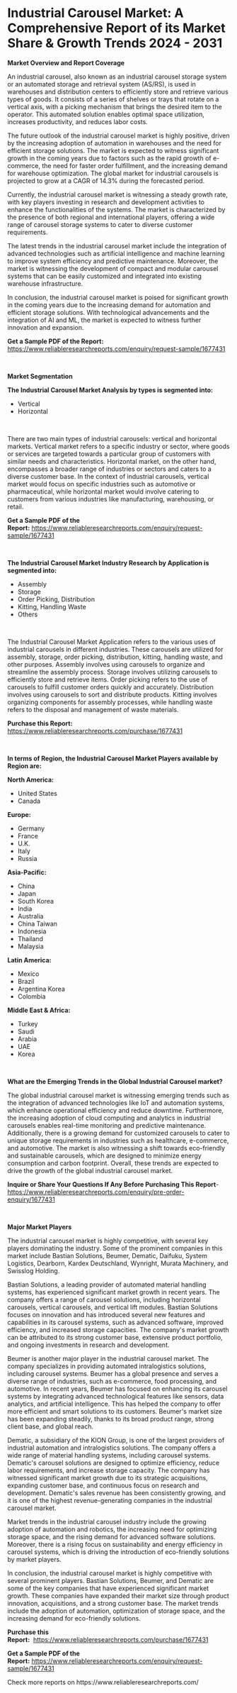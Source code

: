 <p><h1>Industrial Carousel Market: A Comprehensive Report of its Market Share & Growth Trends 2024 - 2031</h1></p><p><strong>Market Overview and Report Coverage</strong></p>
<p><p>An industrial carousel, also known as an industrial carousel storage system or an automated storage and retrieval system (AS/RS), is used in warehouses and distribution centers to efficiently store and retrieve various types of goods. It consists of a series of shelves or trays that rotate on a vertical axis, with a picking mechanism that brings the desired item to the operator. This automated solution enables optimal space utilization, increases productivity, and reduces labor costs.</p><p>The future outlook of the industrial carousel market is highly positive, driven by the increasing adoption of automation in warehouses and the need for efficient storage solutions. The market is expected to witness significant growth in the coming years due to factors such as the rapid growth of e-commerce, the need for faster order fulfillment, and the increasing demand for warehouse optimization. The global market for industrial carousels is projected to grow at a CAGR of 14.3% during the forecasted period.</p><p>Currently, the industrial carousel market is witnessing a steady growth rate, with key players investing in research and development activities to enhance the functionalities of the systems. The market is characterized by the presence of both regional and international players, offering a wide range of carousel storage systems to cater to diverse customer requirements.</p><p>The latest trends in the industrial carousel market include the integration of advanced technologies such as artificial intelligence and machine learning to improve system efficiency and predictive maintenance. Moreover, the market is witnessing the development of compact and modular carousel systems that can be easily customized and integrated into existing warehouse infrastructure.</p><p>In conclusion, the industrial carousel market is poised for significant growth in the coming years due to the increasing demand for automation and efficient storage solutions. With technological advancements and the integration of AI and ML, the market is expected to witness further innovation and expansion.</p></p>
<p><strong>Get a Sample PDF of the Report:</strong> <a href="https://www.reliableresearchreports.com/enquiry/request-sample/1677431">https://www.reliableresearchreports.com/enquiry/request-sample/1677431</a></p>
<p>&nbsp;</p>
<p><strong>Market Segmentation</strong></p>
<p><strong>The Industrial Carousel Market Analysis by types is segmented into:</strong></p>
<p><ul><li>Vertical</li><li>Horizontal</li></ul></p>
<p>&nbsp;</p>
<p><p>There are two main types of industrial carousels: vertical and horizontal markets. Vertical market refers to a specific industry or sector, where goods or services are targeted towards a particular group of customers with similar needs and characteristics. Horizontal market, on the other hand, encompasses a broader range of industries or sectors and caters to a diverse customer base. In the context of industrial carousels, vertical market would focus on specific industries such as automotive or pharmaceutical, while horizontal market would involve catering to customers from various industries like manufacturing, warehousing, or retail.</p></p>
<p><strong>Get a Sample PDF of the Report:</strong>&nbsp;<a href="https://www.reliableresearchreports.com/enquiry/request-sample/1677431">https://www.reliableresearchreports.com/enquiry/request-sample/1677431</a></p>
<p>&nbsp;</p>
<p><strong>The Industrial Carousel Market Industry Research by Application is segmented into:</strong></p>
<p><ul><li>Assembly</li><li>Storage</li><li>Order Picking, Distribution</li><li>Kitting, Handling Waste</li><li>Others</li></ul></p>
<p>&nbsp;</p>
<p><p>The Industrial Carousel Market Application refers to the various uses of industrial carousels in different industries. These carousels are utilized for assembly, storage, order picking, distribution, kitting, handling waste, and other purposes. Assembly involves using carousels to organize and streamline the assembly process. Storage involves utilizing carousels to efficiently store and retrieve items. Order picking refers to the use of carousels to fulfill customer orders quickly and accurately. Distribution involves using carousels to sort and distribute products. Kitting involves organizing components for assembly processes, while handling waste refers to the disposal and management of waste materials.</p></p>
<p><strong>Purchase this Report:</strong>&nbsp; <a href="https://www.reliableresearchreports.com/purchase/1677431">https://www.reliableresearchreports.com/purchase/1677431</a></p>
<p>&nbsp;</p>
<p><strong>In terms of Region, the Industrial Carousel Market Players available by Region are:</strong></p>
<p>
    <p> <strong> North America: </strong>
        <ul>
            <li>United States</li>
            <li>Canada</li>
        </ul>
        </p> 
    <p> <strong> Europe: </strong>
        <ul>
            <li>Germany</li>
            <li>France</li>
            <li>U.K.</li>
            <li>Italy</li>
            <li>Russia</li>
        </ul>
        </p> 
    <p> <strong> Asia-Pacific: </strong>
        <ul>
            <li>China</li>
            <li>Japan</li>
            <li>South Korea</li>
            <li>India</li>
            <li>Australia</li>
            <li>China Taiwan</li>
            <li>Indonesia</li>
            <li>Thailand</li>
            <li>Malaysia</li>
        </ul>
        </p> 
    <p> <strong> Latin America: </strong>
        <ul>
            <li>Mexico</li>
            <li>Brazil</li>
            <li>Argentina Korea</li>
            <li>Colombia</li>
        </ul>
        </p> 
    <p> <strong> Middle East & Africa: </strong>
        <ul>
            <li>Turkey</li>
            <li>Saudi</li>
            <li>Arabia</li>
            <li>UAE</li>
            <li>Korea</li>
        </ul>
    </p>
    </p>
<p>&nbsp;</p>
<p><strong>What are the Emerging Trends in the Global Industrial Carousel market?</strong></p>
<p><p>The global industrial carousel market is witnessing emerging trends such as the integration of advanced technologies like IoT and automation systems, which enhance operational efficiency and reduce downtime. Furthermore, the increasing adoption of cloud computing and analytics in industrial carousels enables real-time monitoring and predictive maintenance. Additionally, there is a growing demand for customized carousels to cater to unique storage requirements in industries such as healthcare, e-commerce, and automotive. The market is also witnessing a shift towards eco-friendly and sustainable carousels, which are designed to minimize energy consumption and carbon footprint. Overall, these trends are expected to drive the growth of the global industrial carousel market.</p></p>
<p><strong>Inquire or Share Your Questions If Any Before Purchasing This Report</strong>- <a href="https://www.reliableresearchreports.com/enquiry/pre-order-enquiry/1677431">https://www.reliableresearchreports.com/enquiry/pre-order-enquiry/1677431</a></p>
<p>&nbsp;</p>
<p><strong>Major Market Players</strong></p>
<p><p>The industrial carousel market is highly competitive, with several key players dominating the industry. Some of the prominent companies in this market include Bastian Solutions, Beumer, Dematic, Daifuku, System Logistics, Dearborn, Kardex Deutschland, Wynright, Murata Machinery, and Swisslog Holding.</p><p>Bastian Solutions, a leading provider of automated material handling systems, has experienced significant market growth in recent years. The company offers a range of carousel solutions, including horizontal carousels, vertical carousels, and vertical lift modules. Bastian Solutions focuses on innovation and has introduced several new features and capabilities in its carousel systems, such as advanced software, improved efficiency, and increased storage capacities. The company's market growth can be attributed to its strong customer base, extensive product portfolio, and ongoing investments in research and development.</p><p>Beumer is another major player in the industrial carousel market. The company specializes in providing automated intralogistics solutions, including carousel systems. Beumer has a global presence and serves a diverse range of industries, such as e-commerce, food processing, and automotive. In recent years, Beumer has focused on enhancing its carousel systems by integrating advanced technological features like sensors, data analytics, and artificial intelligence. This has helped the company to offer more efficient and smart solutions to its customers. Beumer's market size has been expanding steadily, thanks to its broad product range, strong client base, and global reach.</p><p>Dematic, a subsidiary of the KION Group, is one of the largest providers of industrial automation and intralogistics solutions. The company offers a wide range of material handling systems, including carousel systems. Dematic's carousel solutions are designed to optimize efficiency, reduce labor requirements, and increase storage capacity. The company has witnessed significant market growth due to its strategic acquisitions, expanding customer base, and continuous focus on research and development. Dematic's sales revenue has been consistently growing, and it is one of the highest revenue-generating companies in the industrial carousel market.</p><p>Market trends in the industrial carousel industry include the growing adoption of automation and robotics, the increasing need for optimizing storage space, and the rising demand for advanced software solutions. Moreover, there is a rising focus on sustainability and energy efficiency in carousel systems, which is driving the introduction of eco-friendly solutions by market players.</p><p>In conclusion, the industrial carousel market is highly competitive with several prominent players. Bastian Solutions, Beumer, and Dematic are some of the key companies that have experienced significant market growth. These companies have expanded their market size through product innovation, acquisitions, and a strong customer base. The market trends include the adoption of automation, optimization of storage space, and the increasing demand for eco-friendly solutions.</p></p>
<p><strong>Purchase this Report:</strong>&nbsp;&nbsp;<a href="https://www.reliableresearchreports.com/purchase/1677431">https://www.reliableresearchreports.com/purchase/1677431</a></p>
<p></p>
<p><strong>Get a Sample PDF of the Report:</strong>&nbsp;<a href="https://www.reliableresearchreports.com/enquiry/request-sample/1677431">https://www.reliableresearchreports.com/enquiry/request-sample/1677431</a></p>
<p>Check more reports on https://www.reliableresearchreports.com/</p>